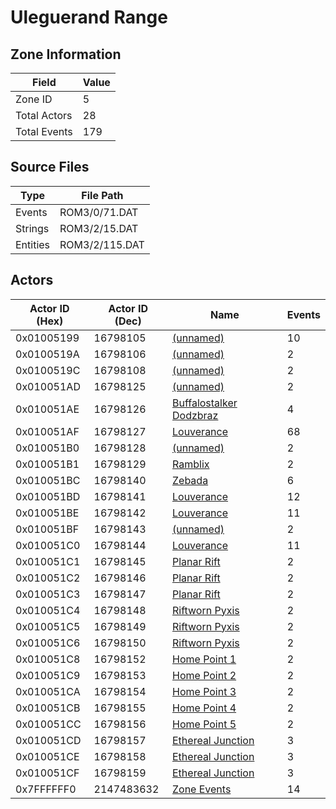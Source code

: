 # Uleguerand Range

## Zone Information

| Field        |   Value |
|--------------|---------|
| Zone ID      |       5 |
| Total Actors |      28 |
| Total Events |     179 |

## Source Files

| Type     | File Path      |
|----------|----------------|
| Events   | ROM3/0/71.DAT  |
| Strings  | ROM3/2/15.DAT  |
| Entities | ROM3/2/115.DAT |

## Actors

| Actor ID (Hex)   |   Actor ID (Dec) | Name                                                                   |   Events |
|------------------|------------------|------------------------------------------------------------------------|----------|
| 0x01005199       |         16798105 | [(unnamed)](./16798105/)                                               |       10 |
| 0x0100519A       |         16798106 | [(unnamed)](./16798106/)                                               |        2 |
| 0x0100519C       |         16798108 | [(unnamed)](./16798108/)                                               |        2 |
| 0x010051AD       |         16798125 | [(unnamed)](./16798125/)                                               |        2 |
| 0x010051AE       |         16798126 | [Buffalostalker Dodzbraz](./16798126%20-%20Buffalostalker%20Dodzbraz/) |        4 |
| 0x010051AF       |         16798127 | [Louverance](./16798127%20-%20Louverance/)                             |       68 |
| 0x010051B0       |         16798128 | [(unnamed)](./16798128/)                                               |        2 |
| 0x010051B1       |         16798129 | [Ramblix](./16798129%20-%20Ramblix/)                                   |        2 |
| 0x010051BC       |         16798140 | [Zebada](./16798140%20-%20Zebada/)                                     |        6 |
| 0x010051BD       |         16798141 | [Louverance](./16798141%20-%20Louverance/)                             |       12 |
| 0x010051BE       |         16798142 | [Louverance](./16798142%20-%20Louverance/)                             |       11 |
| 0x010051BF       |         16798143 | [(unnamed)](./16798143/)                                               |        2 |
| 0x010051C0       |         16798144 | [Louverance](./16798144%20-%20Louverance/)                             |       11 |
| 0x010051C1       |         16798145 | [Planar Rift](./16798145%20-%20Planar%20Rift/)                         |        2 |
| 0x010051C2       |         16798146 | [Planar Rift](./16798146%20-%20Planar%20Rift/)                         |        2 |
| 0x010051C3       |         16798147 | [Planar Rift](./16798147%20-%20Planar%20Rift/)                         |        2 |
| 0x010051C4       |         16798148 | [Riftworn Pyxis](./16798148%20-%20Riftworn%20Pyxis/)                   |        2 |
| 0x010051C5       |         16798149 | [Riftworn Pyxis](./16798149%20-%20Riftworn%20Pyxis/)                   |        2 |
| 0x010051C6       |         16798150 | [Riftworn Pyxis](./16798150%20-%20Riftworn%20Pyxis/)                   |        2 |
| 0x010051C8       |         16798152 | [Home Point 1](./16798152%20-%20Home%20Point%201/)                     |        2 |
| 0x010051C9       |         16798153 | [Home Point 2](./16798153%20-%20Home%20Point%202/)                     |        2 |
| 0x010051CA       |         16798154 | [Home Point 3](./16798154%20-%20Home%20Point%203/)                     |        2 |
| 0x010051CB       |         16798155 | [Home Point 4](./16798155%20-%20Home%20Point%204/)                     |        2 |
| 0x010051CC       |         16798156 | [Home Point 5](./16798156%20-%20Home%20Point%205/)                     |        2 |
| 0x010051CD       |         16798157 | [Ethereal Junction](./16798157%20-%20Ethereal%20Junction/)             |        3 |
| 0x010051CE       |         16798158 | [Ethereal Junction](./16798158%20-%20Ethereal%20Junction/)             |        3 |
| 0x010051CF       |         16798159 | [Ethereal Junction](./16798159%20-%20Ethereal%20Junction/)             |        3 |
| 0x7FFFFFF0       |       2147483632 | [Zone Events](./Zone%20Events/)                                        |       14 |